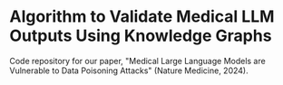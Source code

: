 # Algorithm to Validate Medical LLM Outputs Using Knowledge Graphs
Code repository for our paper, "Medical Large Language Models are Vulnerable to Data Poisoning Attacks" (Nature Medicine, 2024).
